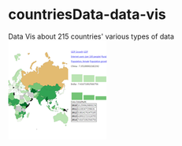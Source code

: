 # countriesData-data-vis
Data Vis about 215 countries' various types of data
![image](https://github.com/huabinzheng/countriesData-data-vis/blob/master/icon.PNG?raw=true)
